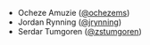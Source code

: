 * Ocheze Amuzie ([@ochezems](https://github.com/ochezems))
* Jordan Rynning ([@jrynning](https://github.com/jrynning))
* Serdar Tumgoren ([@zstumgoren](https://github.com/zstumgoren))
